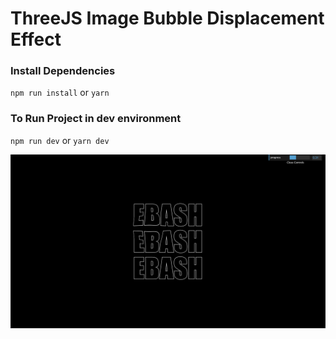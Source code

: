 # ThreeJS Image Bubble Displacement Effect

### Install Dependencies
``npm run install`` or ``yarn``

### To Run Project in dev environment
``npm run dev`` or ``yarn dev``

![Bubble Displacement](./doc/cover.png)